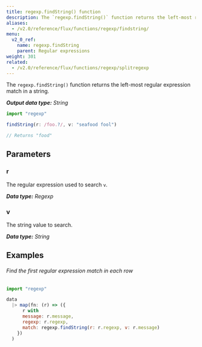 ```yaml
---
title: regexp.findString() function
description: The `regexp.findString()` function returns the left-most regular expression match in a string.
aliases:
  - /v2.0/reference/flux/functions/regexp/findstring/
menu:
  v2_0_ref:
    name: regexp.findString
    parent: Regular expressions
weight: 301
related:
  - /v2.0/reference/flux/functions/regexp/splitregexp
---
```


The `regexp.findString()` function returns the left-most regular expression match in a string.

_**Output data type:** String_

```js
import "regexp"

findString(r: /foo.?/, v: "seafood fool")

// Returns "food"
```

## Parameters

### r
The regular expression used to search `v`.

_**Data type:** Regexp_

### v
The string value to search.

_**Data type:** String_

## Examples

###### Find the first regular expression match in each row
```js
import "regexp"

data
  |> map(fn: (r) => ({
      r with
      message: r.message,
      regexp: r.regexp,
      match: regexp.findString(r: r.regexp, v: r.message)
    })
  )
```

